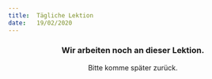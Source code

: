```yaml
---
title:  Tägliche Lektion
date:   19/02/2020
---
```


### <center>Wir arbeiten noch an dieser Lektion.</center>
<center>Bitte komme später zurück.</center>